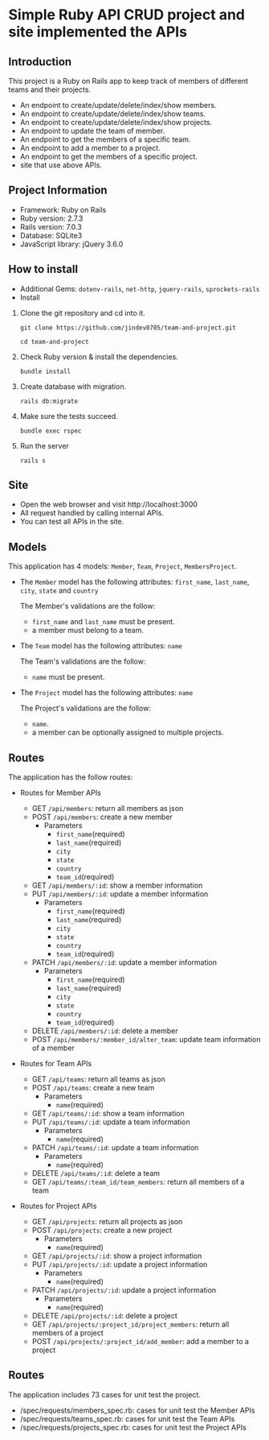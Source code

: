 # Simple Ruby API CRUD project and site implemented the APIs

## Introduction

This project is a Ruby on Rails app to keep track of members of different teams and their projects.

* An endpoint to create/update/delete/index/show members.
* An endpoint to create/update/delete/index/show teams.
* An endpoint to create/update/delete/index/show projects.
* An endpoint to update the team of member.
* An endpoint to get the members of a specific team.
* An endpoint to add a member to a project.
* An endpoint to get the members of a specific project.
* site that use above APIs.


## Project Information

* Framework: Ruby on Rails
* Ruby version: 2.7.3
* Rails version: 7.0.3
* Database: SQLite3
* JavaScript library: jQuery 3.6.0

## How to install
* Additional Gems: `dotenv-rails`, `net-http`, `jquery-rails`, `sprockets-rails`
* Install
1. Clone the git repository and cd into it.

	`git clone https://github.com/jindev0705/team-and-project.git`

	`cd team-and-project`


2. Check Ruby version & install the dependencies.

	`bundle install`


4. Create database with migration.

    `rails db:migrate`


5. Make sure the tests succeed.

	`bundle exec rspec`


6. Run the server

    `rails s`

## Site
* Open the web browser and visit http://localhost:3000
* All request handled by calling internal APIs.
* You can test all APIs in the site.

## Models

This application has 4 models: `Member`, `Team`, `Project`, `MembersProject`.

- The `Member` model has the following attributes: `first_name`, `last_name`, `city`, `state` and `country`

  The Member's validations are the follow:

  * `first_name` and `last_name` must be present.
  * a member must belong to a team.

- The `Team` model has the following attributes: `name`

  The Team's validations are the follow:

  * `name` must be present.

- The `Project` model has the following attributes: `name`

  The Project's validations are the follow:

  * `name`.
  * a member can be optionally assigned to multiple projects.

## Routes
The application has the follow routes:

- Routes for Member APIs
  * GET 	`/api/members`: return all members as json
  * POST 	`/api/members`: create a new member
    * Parameters
      * `first_name`(required)
      * `last_name`(required)
      * `city`
      * `state`
      * `country`
      * `team_id`(required)
  * GET 	`/api/members/:id`: show a member information
  * PUT 	`/api/members/:id`: update a member information
    * Parameters
      * `first_name`(required)
      * `last_name`(required)
      * `city`
      * `state`
      * `country`
      * `team_id`(required)
  * PATCH 	`/api/members/:id`: update a member information
    * Parameters
      * `first_name`(required)
      * `last_name`(required)
      * `city`
      * `state`
      * `country`
      * `team_id`(required)
  * DELETE 	`/api/members/:id`: delete a member
  * POST 	`/api/members/:member_id/alter_team`: update team information of a member 


- Routes for Team APIs
  * GET 	`/api/teams`: return all teams as json
  * POST 	`/api/teams`: create a new team
    * Parameters
      * `name`(required)
  * GET 	`/api/teams/:id`: show a team information
  * PUT 	`/api/teams/:id`: update a team information
    * Parameters
      * `name`(required)
  * PATCH 	`/api/teams/:id`: update a team information
    * Parameters
      * `name`(required)
  * DELETE 	`/api/teams/:id`: delete a team
  * GET 	`/api/teams/:team_id/team_members`: return all members of a team


- Routes for Project APIs
  * GET 	`/api/projects`: return all projects as json
  * POST 	`/api/projects`: create a new project
    * Parameters
      * `name`(required)
  * GET 	`/api/projects/:id`: show a project information
  * PUT 	`/api/projects/:id`: update a project information
    * Parameters
      * `name`(required)
  * PATCH 	`/api/projects/:id`: update a project information
    * Parameters
      * `name`(required)
  * DELETE 	`/api/projects/:id`: delete a project
  * GET 	`/api/projects/:project_id/project_members`: return all members of a project
  * POST 	`/api/projects/:project_id/add_member`: add a member to a project


## Routes
The application includes 73 cases for unit test the project.

* /spec/requests/members_spec.rb: cases for unit test the Member APIs
* /spec/requests/teams_spec.rb: cases for unit test the Team APIs
* /spec/requests/projects_spec.rb: cases for unit test the Project APIs
